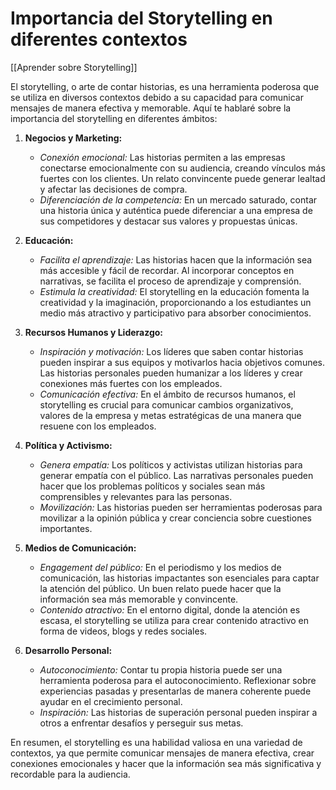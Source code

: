 # Importancia del Storytelling en diferentes contextos

[[Aprender sobre Storytelling]]

El storytelling, o arte de contar historias, es una herramienta poderosa que se utiliza en diversos contextos debido a su capacidad para comunicar mensajes de manera efectiva y memorable. Aquí te hablaré sobre la importancia del storytelling en diferentes ámbitos:

1. **Negocios y Marketing:**
   - *Conexión emocional:* Las historias permiten a las empresas conectarse emocionalmente con su audiencia, creando vínculos más fuertes con los clientes. Un relato convincente puede generar lealtad y afectar las decisiones de compra.
   - *Diferenciación de la competencia:* En un mercado saturado, contar una historia única y auténtica puede diferenciar a una empresa de sus competidores y destacar sus valores y propuestas únicas.

2. **Educación:**
   - *Facilita el aprendizaje:* Las historias hacen que la información sea más accesible y fácil de recordar. Al incorporar conceptos en narrativas, se facilita el proceso de aprendizaje y comprensión.
   - *Estimula la creatividad:* El storytelling en la educación fomenta la creatividad y la imaginación, proporcionando a los estudiantes un medio más atractivo y participativo para absorber conocimientos.

3. **Recursos Humanos y Liderazgo:**
   - *Inspiración y motivación:* Los líderes que saben contar historias pueden inspirar a sus equipos y motivarlos hacia objetivos comunes. Las historias personales pueden humanizar a los líderes y crear conexiones más fuertes con los empleados.
   - *Comunicación efectiva:* En el ámbito de recursos humanos, el storytelling es crucial para comunicar cambios organizativos, valores de la empresa y metas estratégicas de una manera que resuene con los empleados.

4. **Política y Activismo:**
   - *Genera empatía:* Los políticos y activistas utilizan historias para generar empatía con el público. Las narrativas personales pueden hacer que los problemas políticos y sociales sean más comprensibles y relevantes para las personas.
   - *Movilización:* Las historias pueden ser herramientas poderosas para movilizar a la opinión pública y crear conciencia sobre cuestiones importantes.

5. **Medios de Comunicación:**
   - *Engagement del público:* En el periodismo y los medios de comunicación, las historias impactantes son esenciales para captar la atención del público. Un buen relato puede hacer que la información sea más memorable y convincente.
   - *Contenido atractivo:* En el entorno digital, donde la atención es escasa, el storytelling se utiliza para crear contenido atractivo en forma de videos, blogs y redes sociales.

6. **Desarrollo Personal:**
   - *Autoconocimiento:* Contar tu propia historia puede ser una herramienta poderosa para el autoconocimiento. Reflexionar sobre experiencias pasadas y presentarlas de manera coherente puede ayudar en el crecimiento personal.
   - *Inspiración:* Las historias de superación personal pueden inspirar a otros a enfrentar desafíos y perseguir sus metas.

En resumen, el storytelling es una habilidad valiosa en una variedad de contextos, ya que permite comunicar mensajes de manera efectiva, crear conexiones emocionales y hacer que la información sea más significativa y recordable para la audiencia.